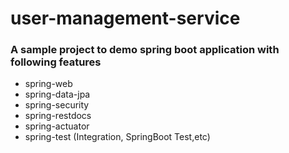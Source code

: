 # user-management-service
### A sample project to demo spring boot application with following features
  * spring-web
  * spring-data-jpa
  * spring-security
  * spring-restdocs
  * spring-actuator
  * spring-test (Integration, SpringBoot Test,etc)
